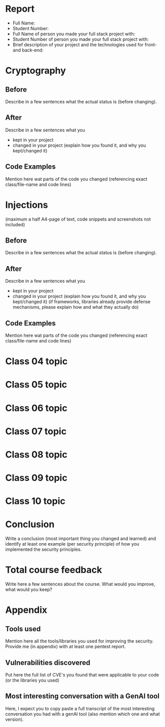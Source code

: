 # Report
- Full Name:
- Student Number:
- Full Name of person you made your full stack project with:
- Student Number of person you made your full stack project with:
- Brief description of your project and the technologies used for front- and back-end: 

# Cryptography
## Before
Describe in a few sentences what the actual status is (before changing).
## After
Describe in a few sentences what you
- kept in your project
- changed in your project
(explain how you found it, and why you kept/changed it)
## Code Examples
Mention here wat parts of the code you changed (referencing exact class/file-name and code lines)

# Injections
(maximum a half A4-page of text, code snippets and screenshots not included)

## Before
Describe in a few sentences what the actual status is (before changing).
## After
Describe in a few sentences what you
- kept in your project
- changed in your project
(explain how you found it, and why you kept/changed it)
(if frameworks, libraries already provide defense mechanisms, please explain how and what they actually do)
## Code Examples
Mention here wat parts of the code you changed (referencing exact class/file-name and code lines)


# Class 04 topic
# Class 05 topic
# Class 06 topic
# Class 07 topic
# Class 08 topic
# Class 09 topic
# Class 10 topic


# Conclusion
Write a conclusion (most important thing you changed and learned) and identify at least one example (per security principle) of how you implemented the security principles.

# Total course feedback
Write here a few sentences about the course. What would you improve, what would you keep?

# Appendix
## Tools used
Mention here all the tools/libraries you used for improving the security.
Provide me (in appendix) with at least one pentest report.

## Vulnerabilities discovered
Put here the full list of CVE's you found that were applicable to your code (or the libraries you used)

## Most interesting conversation with a GenAI tool
Here, I expect you to copy paste a full transcript of the most interesting conversation you had with a genAI tool (also mention which one and what version). 